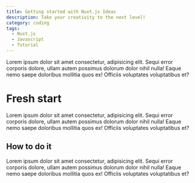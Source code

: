 ```yaml
---
title: Getting started with Nuxt.js Ideas
description: Take your creativity to the next level!
category: coding
tags:
  - Nuxt.js
  - Javascript
  - Tutorial
---
```


Lorem ipsum dolor sit amet consectetur, adipisicing elit. Sequi
error corporis dolore, ullam autem possimus dolorum dolor nihil
nulla! Eaque nemo saepe doloribus mollitia quos ex! Officiis
voluptates voluptatibus et?

<!--more-->

# Fresh start

Lorem ipsum dolor sit amet consectetur, adipisicing elit. Sequi
error corporis dolore, ullam autem possimus dolorum dolor nihil
nulla! Eaque nemo saepe doloribus mollitia quos ex! Officiis
voluptates voluptatibus et?

## How to do it

Lorem ipsum dolor sit amet consectetur, adipisicing elit. Sequi
error corporis dolore, ullam autem possimus dolorum dolor nihil
nulla! Eaque nemo saepe doloribus mollitia quos ex! Officiis
voluptates voluptatibus et?

